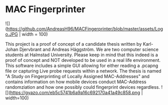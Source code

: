 # MAC Fingerprinter
![](https://github.com/AndreasH96/MACFingerprinter/blob/master/assets/Logo.JPG | width = 100)


This project is a proof of concept of a candidate thesis written by Karl-Johan Djervbrant and Andreas Häggström. We are two computer science students at Halmstad University. Please keep in mind that this indeed is a proof of concept and NOT developed to be used in a real life environment. 
This software includes a simple GUI allowing for either reading a .pcapng file or capturing Live probe requests within a network.
The thesis is named "A Study on Fingerprinting of Locally Assigned MAC-Addresses" and contains information on how  mobile  devices conduct MAC-Address randomziation and  how one possibly could fingerprint devices regardless.
![](https://gyazo.com/eb5c5741b6a9a16c692170a41a49c858.png | width=100)
